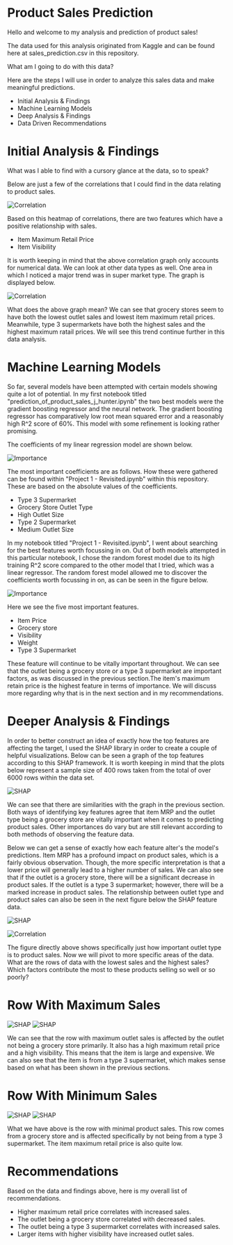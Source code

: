 # Product Sales Prediction

Hello and welcome to my analysis and prediction of product sales!

The data used for this analysis originated from Kaggle and can be found here at sales_prediction.csv in this repository. 

What am I going to do with this data?

Here are the steps I will use in order to analyze this sales data and make meaningful predictions.
* Initial Analysis & Findings
* Machine Learning Models
* Deep Analysis & Findings
* Data Driven Recommendations

# Initial Analysis & Findings

What was I able to find with a cursory glance at the data, so to speak?

Below are just a few of the correlations that I could find in the data relating to product sales. 

![Correlation](images/product_sales_corr.png)

Based on this heatmap of correlations, there are two features which have a positive relationship with sales. 
* Item Maximum Retail Price
* Item Visibility

It is worth keeping in mind that the above correlation graph only accounts for numerical data. We can look at other data types as well. One area in which I noticed a major trend was in super market type. The graph is displayed below. 

![Correlation](images/sales_mrp_type.png)

What does the above graph mean? We can see that grocery stores seem to have both the lowest outlet sales and lowest item maximum retail prices. Meanwhile, type 3 supermarkets have both the highest sales and the highest maximum ratail prices. We will see this trend continue further in this data analysis. 

# Machine Learning Models 

So far, several models have been attempted with certain models showing quite a lot of potential. In my first notebook titled "prediction_of_product_sales_j_hunter.ipynb" the two best models were the gradient boosting regressor and the neural network. The gradient boosting regressor has comparatively low root mean squared error and a reasonably high R^2 score of 60%. This model with some refinement is looking rather promising. 

The coefficients of my linear regression model are shown below.

![Importance](images/linreg_coefs.png)

The most important coefficients are as follows. How these were gathered can be found within "Project 1 - Revisited.ipynb" within this repository. These are based on the absolute values of the coefficients.
* Type 3 Supermarket
* Grocery Store Outlet Type
* High Outlet Size
* Type 2 Supermarket
* Medium Outlet Size

In my notebook titled "Project 1 - Revisited.ipynb", I went about searching for the best features worth focussing in on. Out of both models attempted in this particular notebook, I chose the random forest model due to its high training R^2 score compared to the other model that I tried, which was a linear regressor. The random forest model allowed me to discover the coefficients worth focussing in on, as can be seen in the figure below.

![Importance](images/rf_importance.png)

Here we see the five most important features. 
* Item Price
* Grocery store
* Visibility
* Weight
* Type 3 Supermarket

These feature will continue to be vitally important throughout. We can see that the outlet being a grocery store or a type 3 supermarket are important factors, as was discussed in the previous section.The item's maximum retain price is the highest feature in terms of importance. We will discuss more regarding why that is in the next section and in my recommendations. 

# Deeper Analysis & Findings 

In order to better construct an idea of exactly how the top features are affecting the target, I used the SHAP library in order to create a couple of helpful visualizations. Below can be seen a graph of the top features according to this SHAP framework. It is worth keeping in mind that the plots below represent a sample size of 400 rows taken from the total of over 6000 rows within the data set.

![SHAP](images/shap_bar.png)

We can see that there are similarities with the graph in the previous section. Both ways of identifying key features agree that item MRP and the outlet type being a grocery store are vitally important when it comes to predicting product sales. Other importances do vary but are still relevant according to both methods of observing the feature data.

Below we can get a sense of exactly how each feature alter's the model's predictions. Item MRP has a profound impact on product sales, which is a fairly obvious observation. Though, the more specific interpretation is that a lower price will generally lead to a higher number of sales. We can also see that if the outlet is a grocery store, there will be a significant decrease in product sales. If the outlet is a type 3 supermarket; however, there will be a marked increase in product sales. The relationship between outlet type and product sales can also be seen in the next figure below the SHAP feature data.

![SHAP](images/shap_dot.png)

![Correlation](images/sales_by_outlet_type.png)

The figure directly above shows specifically just how important outlet type is to product sales. Now we will pivot to more specific areas of the data. What are the rows of data with the lowest sales and the highest sales? Which factors contribute the most to these products selling so well or so poorly?

# Row With Maximum Sales

![SHAP](images/max_outlet_sales_force_mat.png)
![SHAP](images/max_outlet_sales_lime.png)

We can see that the row with maximum outlet sales is affected by the outlet not being a grocery store primarily. It also has a high maximum retail price and a high visibility. This means that the item is large and expensive. We can also see that the item is from a type 3 supermarket, which makes sense based on what has been shown in the previous sections.

# Row With Minimum Sales

![SHAP](images/max_item_mrp_force_mat.png)
![SHAP](images/min_outlet_sales_lime.png)

What we have above is the row with minimal product sales. This row comes from a grocery store and is affected specifically by not being from a type 3 supermarket. The item maximum retail price is also quite low.

# Recommendations

Based on the data and findings above, here is my overall list of recommendations.
* Higher maximum retail price correlates with increased sales.
* The outlet being a grocery store correlated with decreased sales.
* The outlet being a type 3 supermarket correlates with increased sales.
* Larger items with higher visibility have increased outlet sales.
